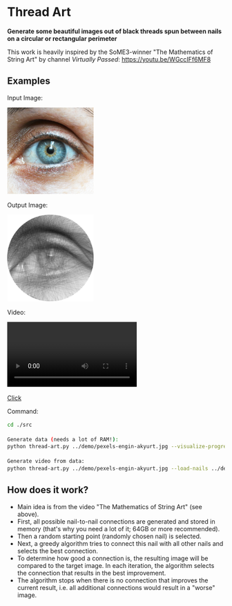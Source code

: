 # Thread Art
**Generate some beautiful images out of black threads spun between nails on a circular or rectangular perimeter**

This work is heavily inspired by the SoME3-winner "The Mathematics of String Art" by channel *Virtually Passed*: https://youtu.be/WGccIFf6MF8

## Examples

Input Image:

<img src="./demo/pexels-engin-akyurt.jpg" width="200px" />

Output Image:

<img src="./demo/pexels-engin-akyurt-result.png" width="200px" />

Video:

<video><source src="./demo/pexels-engin-akyurt-result.mp4" /><p>[Click](./demo/pexels-engin-akyurt-result.mp4)</p></video>
Command:
```bash
cd ./src

Generate data (needs a lot of RAM!):
python thread-art.py ../demo/pexels-engin-akyurt.jpg --visualize-progress

Generate video from data:
python thread-art.py ../demo/pexels-engin-akyurt.jpg --load-nails ../demo/pexels-engin-akyurt-nails.txt --to-video ../demo/pexels-engin-akyurt-result.mp4 --video-length 10 --video-blend-target 5 --video-end 2.5
```



## How does it work?
- Main idea is from the video "The Mathematics of String Art" (see above).
- First, all possible nail-to-nail connections are generated and stored in memory (that's why you need a lot of it; 64GB or more recommended).
- Then a random starting point (randomly chosen nail) is selected.
- Next, a greedy algorithm tries to connect this nail with all other nails and selects the best connection.
- To determine how good a connection is, the resulting image will be compared to the target image. In each iteration, the algorithm selects the connection that results in the best improvement.
- The algorithm stops when there is no connection that improves the current result, i.e. all additional connections would result in a "worse" image.
